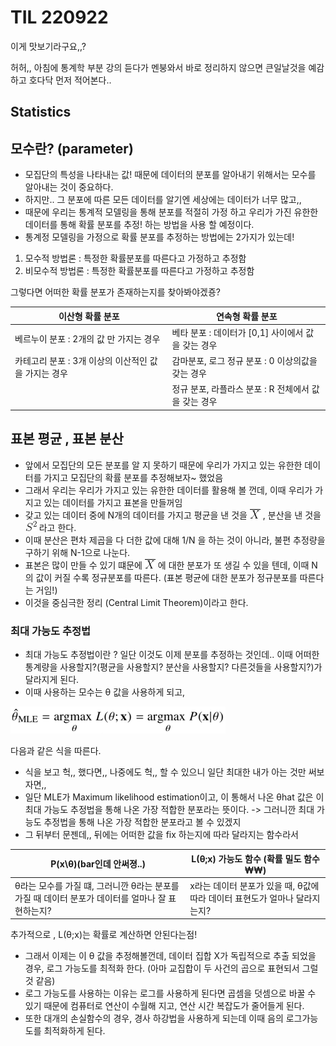 # TIL  220922

이게 맛보기라구요,,? 

허허,, 아침에 통계학 부분 강의 듣다가 멘붕와서 바로 정리하지 않으면 큰일날것을 예감하고 호다닥 먼저 적어본다..

## Statistics
## 모수란? (parameter)
- 모집단의 특성을 나타내는 값! 때문에 데이터의 분포를 알아내기 위해서는 모수를 알아내는 것이 중요하다. 
- 하지만.. 그 분포에 따른 모든 데이터를 알기엔 세상에는 데이터가 너무 많고,, 
- 때문에 우리는 통계적 모델링을 통해 분포를 적절히 가정 하고 우리가 가진 유한한 데이터를 통해 확률 분포를 추정! 하는 방법을 사용 할 예정이다.
- 통계정 모델링을 가정으로 확률 분포를 추정하는 방법에는 2가지가 있는데!
1) 모수적 방법론 : 특정한 확률분포를 따른다고 가정하고 추정함
2) 비모수적 방법론 : 특정한 확률분포를 따른다고 가정하고 추정함

그렇다면 어떠한 확률 분포가 존재하는지를 찾아봐야겠죵?

| 이산형 확률 분포                       | 연속형 확률 분포                        |
|---------------------------------|----------------------------------|
| 베르누이 분포 : 2개의 값 만 가지는 경우        | 베타 분포 : 데이터가 [0,1] 사이에서 값을 갖는 경우 |
| 카테고리 분포 : 3개 이상의 이산적인 값을 가지는 경우 | 감마분포, 로그 정규 분포 : 0 이상의값을 갖는 경우   |
|                                 | 정규 분포, 라플라스 분포 : R 전체에서 값을 갖는 경우 |


## 표본 평균 , 표본 분산
- 앞에서 모집단의 모든 분포를 알 지 못하기 때문에 우리가 가지고 있는 유한한 데이터를 가지고 모집단의 확률 분포를 추정해보자~ 했었음
- 그래서 우리는 우리가 가지고 있는 유한한 데이터를 활용해 볼 껀데, 이때 우리가 가지고 있는 데이터를 가지고 표본을 만들꺼임
- 갖고 있는 데이터 중에 N개의 데이터를 가지고 평균을 낸 것을  ![img_2.png](img_2.png) , 분산을 낸 것을 ![img_3.png](img_3.png) 라고 한다.
- 이때 분산은 편차 제곱을 다 더한 값에 대해 1/N 을 하는 것이 아니라, 불편 추정량을 구하기 위해 N-1으로 나눈다.
- 표본은 많이 만들 수 있기 떄문에 ![img_2.png](img_2.png) 에 대한 분포가 또 생길 수 있을 텐데, 이때 N의 값이 커질 수록 정규분포를 따른다. (표본 평균에 대한 분포가 정규분포를 따른다는 거임!)
- 이것을 중심극한 정리 (Central Limit Theorem)이라고 한다.


### 최대 가능도 추정법
- 최대 가능도 추정법이란 ? 일단 이것도 이제 분포를 추정하는 것인데..
이때 어떠한 통계량을 사용할지?(평균을 사용할지? 분산을 사용할지? 다른것들을 사용할지?)가 달라지게 된다.
- 이때 사용하는 모수는 θ 값을 사용하게 되고, 

![img_4.png](img_4.png)
 
다음과 같은 식을 따른다. 
- 식을 보고 헉,, 했다면,, 나중에도 헉,, 할 수 있으니 일단 최대한 내가 아는 것만 써보자면,, 
- 일단 MLE가 Maximum likelihood estimation이고, 이 통해서 나온 θhat 값은 이 최대 가능도 추정법을 통해 나온 가장 적합한 분포라는 뜻이다. -> 그러니깐 최대 가능도 추정법을 통해 나온 가장 적합한 분포라고 볼 수 있겠지
- 그 뒤부터 문젠데,, 뒤에는 어떠한 값을 fix 하는지에 따라 달라지는 함수라서

| P(x\θ)(bar인데 안써졍..)                                       | L(θ;x) 가능도 함수 (확률 밀도 함수₩₩)                   |
|-----------------------------------------------------------|----------------------------------------------|
| θ라는 모수를 가질 떄, 그러니깐 θ라는 분포를 가질 때 데이터 분포가 데이터를 얼마나 잘 표현하는지? | x라는 데이터 분포가 있을 때, θ값에 따라 데이터 표현도가 얼마나 달라지는지? |

추가적으로 , L(θ;x)는 확률로 계산하면 안된다는점!


- 그래서 이제는 이 θ 값을 추정해볼껀데, 데이터 집합 X가 독립적으로 추출 되었을 경우, 로그 가능도를 최적화 한다. (아마 교집합이 두 사건의 곱으로 표현되서 그럴 것 같음)
- 로그 가능도를 사용하는 이유는 로그를 사용하게 된다면 곱셈을 덧셈으로 바꿀 수 있기 때문에 컴퓨터로 연산이 수월해 지고, 연산 시간 복잡도가 줄어들게 된다.
- 또한 대개의 손실함수의 경우, 경사 하강법을 사용하게 되는데 이때 음의 로그가능도를 최적화하게 된다.
